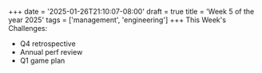 +++
date = '2025-01-26T21:10:07-08:00'
draft = true
title = 'Week 5 of the year 2025'
tags = ['management', 'engineering']
+++
This Week's Challenges: 
- Q4 retrospective
- Annual perf review
- Q1 game plan
<!--more-->
